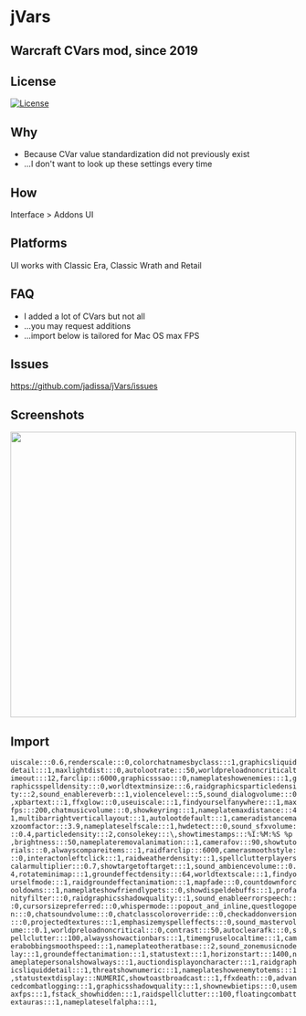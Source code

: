 # jVars
## Warcraft CVars mod, since 2019

## License
[![License](https://img.shields.io/badge/license-GPL-blue)](LICENSE)

## Why
- Because CVar value standardization did not previously exist
- ...I don't want to look up these settings every time 

## How
Interface > Addons UI

## Platforms
UI works with Classic Era, Classic Wrath and Retail

## FAQ
- I added a lot of CVars but not all
- ...you may request additions
- ...import below is tailored for Mac OS max FPS

## Issues
https://github.com/jadissa/jVars/issues

## Screenshots
<p float="left">
  <img src="IMG_3863.jpg" width="500" /> 
</p>

## Import
`uiscale:::0.6,renderscale:::0,colorchatnamesbyclass:::1,graphicsliquiddetail:::1,maxlightdist:::0,autolootrate:::50,worldpreloadnoncriticaltimeout:::12,farclip:::6000,graphicsssao:::0,nameplateshowenemies:::1,graphicsspelldensity:::0,worldtextminsize:::6,raidgraphicsparticledensity:::2,sound_enablereverb:::1,violencelevel:::5,sound_dialogvolume:::0,xpbartext:::1,ffxglow:::0,useuiscale:::1,findyourselfanywhere:::1,maxfps:::200,chatmusicvolume:::0,showkeyring:::1,nameplatemaxdistance:::41,multibarrightverticallayout:::1,autolootdefault:::1,cameradistancemaxzoomfactor:::3.9,nameplateselfscale:::1,hwdetect:::0,sound_sfxvolume:::0.4,particledensity:::2,consolekey:::\,showtimestamps:::%I:%M:%S %p ,brightness:::50,nameplateremovalanimation:::1,camerafov:::90,showtutorials:::0,alwayscompareitems:::1,raidfarclip:::6000,camerasmoothstyle:::0,interactonleftclick:::1,raidweatherdensity:::1,spellclutterplayerscalarmultiplier:::0.7,showtargetoftarget:::1,sound_ambiencevolume:::0.4,rotateminimap:::1,groundeffectdensity:::64,worldtextscale:::1,findyourselfmode:::1,raidgroundeffectanimation:::1,mapfade:::0,countdownforcooldowns:::1,nameplateshowfriendlypets:::0,showdispeldebuffs:::1,profanityfilter:::0,raidgraphicsshadowquality:::1,sound_enableerrorspeech:::0,cursorsizepreferred:::0,whispermode:::popout_and_inline,questlogopen:::0,chatsoundvolume:::0,chatclasscoloroverride:::0,checkaddonversion:::0,projectedtextures:::1,emphasizemyspelleffects:::0,sound_mastervolume:::0.1,worldpreloadnoncritical:::0,contrast:::50,autoclearafk:::0,spellclutter:::100,alwaysshowactionbars:::1,timemgruselocaltime:::1,camerabobbingsmoothspeed:::1,nameplateotheratbase:::2,sound_zonemusicnodelay:::1,groundeffectanimation:::1,statustext:::1,horizonstart:::1400,nameplatepersonalshowalways:::1,auctiondisplayoncharacter:::1,raidgraphicsliquiddetail:::1,threatshownumeric:::1,nameplateshowenemytotems:::1,statustextdisplay:::NUMERIC,showtoastbroadcast:::1,ffxdeath:::0,advancedcombatlogging:::1,graphicsshadowquality:::1,shownewbietips:::0,usemaxfps:::1,fstack_showhidden:::1,raidspellclutter:::100,floatingcombattextauras:::1,nameplateselfalpha:::1,`